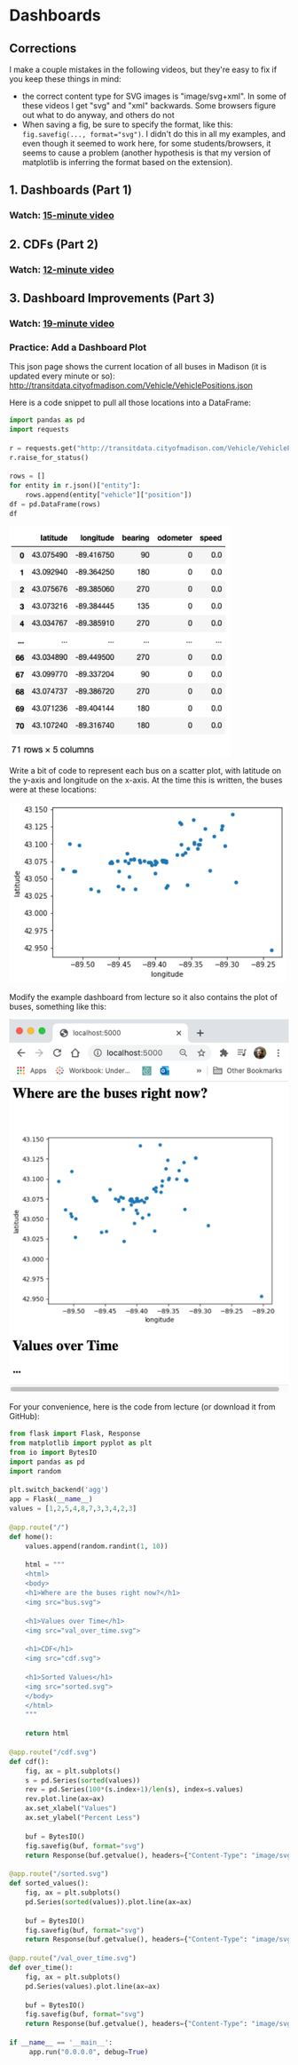 # Dashboards

## Corrections

I make a couple mistakes in the following videos, but they're easy to fix if you keep these things in mind:

* the correct content type for SVG images is "image/svg+xml".  In some of these videos I get "svg" and "xml" backwards.  Some browsers figure out what to do anyway, and others do not
* When saving a fig, be sure to specify the format, like this: `fig.savefig(..., format="svg")`.  I didn't do this in all my examples, and even though it seemed to work here, for some students/browsers, it seems to cause a problem (another hypothesis is that my version of matplotlib is inferring the format based on the extension).

## 1. Dashboards (Part 1)

### Watch: [15-minute video](https://youtu.be/D58K7wBSDg4)

## 2. CDFs (Part 2)

### Watch: [12-minute video](https://youtu.be/CQMf5fVAgUM)

## 3. Dashboard Improvements (Part 3)

### Watch: [19-minute video](https://youtu.be/SzDGEdHszLU)

### Practice: Add a Dashboard Plot

This json page shows the current location of all buses in Madison (it
is updated every minute or so):
http://transitdata.cityofmadison.com/Vehicle/VehiclePositions.json

Here is a code snippet to pull all those locations into a DataFrame:

```python
import pandas as pd
import requests

r = requests.get("http://transitdata.cityofmadison.com/Vehicle/VehiclePositions.json")
r.raise_for_status()

rows = []
for entity in r.json()["entity"]:
    rows.append(entity["vehicle"]["position"])
df = pd.DataFrame(rows)
df
```

<img src="bus.png" width=400>

Write a bit of code to represent each bus on a scatter plot, with
latitude on the y-axis and longitude on the x-axis.  At the time this
is written, the buses were at these locations:

<img src="scatter.png" width=500>

Modify the example dashboard from lecture so it also contains the plot of
buses, something like this:

<img src="bus-dash.png" width=600>

For your convenience, here is the code from lecture (or download it from GitHub):

```python
from flask import Flask, Response
from matplotlib import pyplot as plt
from io import BytesIO
import pandas as pd
import random

plt.switch_backend('agg')
app = Flask(__name__)
values = [1,2,5,4,8,7,3,3,4,2,3]

@app.route("/")
def home():
    values.append(random.randint(1, 10))
    
    html = """
    <html>
    <body>
    <h1>Where are the buses right now?</h1>
    <img src="bus.svg">

    <h1>Values over Time</h1>
    <img src="val_over_time.svg">

    <h1>CDF</h1>
    <img src="cdf.svg">

    <h1>Sorted Values</h1>
    <img src="sorted.svg">
    </body>
    </html>
    """

    return html

@app.route("/cdf.svg")
def cdf():
    fig, ax = plt.subplots()
    s = pd.Series(sorted(values))
    rev = pd.Series(100*(s.index+1)/len(s), index=s.values)
    rev.plot.line(ax=ax)
    ax.set_xlabel("Values")
    ax.set_ylabel("Percent Less")

    buf = BytesIO()
    fig.savefig(buf, format="svg")
    return Response(buf.getvalue(), headers={"Content-Type": "image/svg+xml"})

@app.route("/sorted.svg")
def sorted_values():
    fig, ax = plt.subplots()
    pd.Series(sorted(values)).plot.line(ax=ax)

    buf = BytesIO()
    fig.savefig(buf, format="svg")
    return Response(buf.getvalue(), headers={"Content-Type": "image/svg+xml"})

@app.route("/val_over_time.svg")
def over_time():
    fig, ax = plt.subplots()
    pd.Series(values).plot.line(ax=ax)

    buf = BytesIO()
    fig.savefig(buf, format="svg")
    return Response(buf.getvalue(), headers={"Content-Type": "image/svg+xml"})

if __name__ == '__main__':
     app.run("0.0.0.0", debug=True)
```